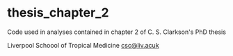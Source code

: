 # thesis_chapter_2

Code used in analyses contained in chapter 2 of C. S. Clarkson's PhD thesis

Liverpool Schoool of Tropical Medicine csc@liv.acuk
